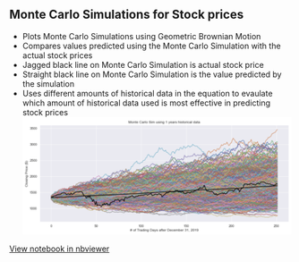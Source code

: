 ## Monte Carlo Simulations for Stock prices
- Plots Monte Carlo Simulations using Geometric Brownian Motion
- Compares values predicted using the Monte Carlo Simulation with the actual stock prices
- Jagged black line on Monte Carlo Simulation is actual stock price
- Straight black line on Monte Carlo Simulation is the value predicted by the simulation
- Uses different amounts of historical data in the equation to evaulate which amount of historical data used is most effective in predicting stock prices
![alt text](./example-graph.png)

<a href="https://nbviewer.org/github/yangchristina/stock-prices-monte-carlo-sim/blob/main/stock%20prices%E2%80%93Monte%20Carlo%20Sim.ipynb" target="_blank">View notebook in nbviewer</a>